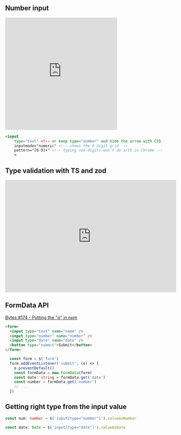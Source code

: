 ## Number input

<iframe width="360" height="360" src="https://www.youtube.com/embed/nnZS761ngXE" title="Number-only inputs aren&#39;t so straight-forward" frameborder="0" allow="accelerometer; autoplay; clipboard-write; encrypted-media; gyroscope; picture-in-picture; web-share" allowfullscreen></iframe>

```html
<input
	type="text" <!-- or keep type="number" and hide the arrow with CSS -->
	inputmode="numeric" <!-- shows the 9 digit grid -->
	pattern="[0-9]+" <!-- typing non-digits won't do a/th in Chrome -->
	>
```


## Type validation with TS and zod

<iframe width="550" height="360" src="https://www.youtube.com/embed/9N50YV5NHaE" title="Blazing Fast Tips: Build ANYTHING with Zod + Generics" frameborder="0" allow="accelerometer; autoplay; clipboard-write; encrypted-media; gyroscope; picture-in-picture; web-share" allowfullscreen></iframe>

## FormData API
[Bytes #174 - Putting the "p" in npm](https://bytes.dev/archives/174)

```html
<form>
  <input type="text" name="name" />
  <input type="number" name="number" />
  <input type="date" name="date" />
  <button type="submit">Submit</button>
</form>
```

```ts
  const form = $('form')
  form.addEventListener('submit', (e) => {
    e.preventDefault()
    const formData = new FormData(form)
    const date: string = formData.get('date')
    const number = formData.get('number')
    // ...
  })
```

## Getting right type from the input value
```typescript
const num: number = $('input[type="number"]').valueAsNumber

const date: Date = $('input[type="date"]').valueAsDate
```
